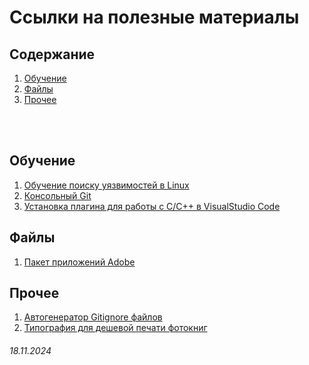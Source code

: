 # Ссылки на полезные материалы

## Содержание

1. [Обучение](README.md#обучение)
2. [Файлы](README.md#файлы)
3. [Прочее](README.md#прочее)


<br><br>

## Обучение

1. [Обучение поиску уязвимостей в Linux](https://sadservers.com/)
2. [Консольный Git](https://githowto.com/ru)
3. [Установка плагина для работы с C/C++ в VisualStudio Code](https://code.visualstudio.com/docs/languages/cpp)

## Файлы

1. [Пакет приложений Adobe](https://drive.google.com/drive/folders/1tJbQnrmDFMUEVmbqGTJNfesflMWUprQJ?hl=ru)

## Прочее

1. [Автогенератор Gitignore файлов](https://www.toptal.com/developers/gitignore/)
2. [Типография для дешевой печати фотокниг]()

###### 18.11.2024
